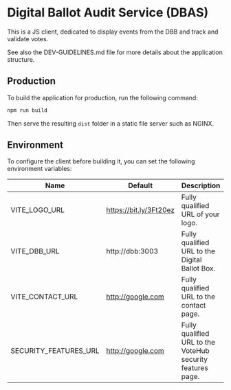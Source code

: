 # Digital Ballot Audit Service (DBAS)

This is a JS client, dedicated to display events from the DBB and track and validate votes.

See also the DEV-GUIDELINES.md file for more details about the application structure.

## Production

To build the application for production, run the following command:

```bash
npm run build
```

Then serve the resulting `dist` folder in a static file server such as NGINX.

## Environment

To configure the client before building it, you can set the following environment variables:

| Name | Default | Description | 
| ---- | ------- | ----------- |
| VITE_LOGO_URL | https://bit.ly/3Ft20ez | Fully qualified URL of your logo. |
| VITE_DBB_URL | http://dbb:3003 | Fully qualified URL to the Digital Ballot Box. |
| VITE_CONTACT_URL | http://google.com | Fully qualified URL to the contact page. |
| SECURITY_FEATURES_URL | http://google.com | Fully qualified URL to the VoteHub security features page. |
